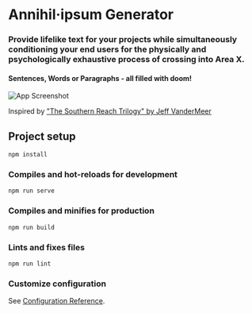 # Annihil·ipsum Generator

### Provide lifelike text for your projects while simultaneously conditioning your end users for the physically and psychologically exhaustive process of crossing into Area X. 

#### Sentences, Words or Paragraphs - all filled with doom!
![App Screenshot](https://ibb.co/5KT9Fzx)

Inspired by ["The Southern Reach Trilogy" by Jeff VanderMeer](https://www.jeffvandermeer.com/book/area-x/)

## Project setup
```
npm install
```

### Compiles and hot-reloads for development
```
npm run serve
```

### Compiles and minifies for production
```
npm run build
```

### Lints and fixes files
```
npm run lint
```

### Customize configuration
See [Configuration Reference](https://cli.vuejs.org/config/).
